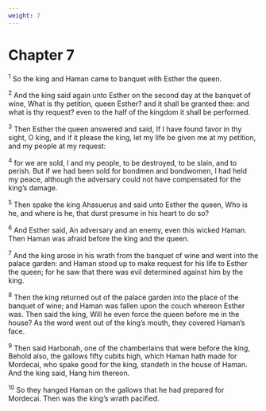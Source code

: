 ```yaml
---
weight: 7
---
```


# Chapter 7

<sup>1</sup> So the king and Haman came to banquet with Esther the queen. 

<sup>2</sup> And the king said again unto Esther on the second day at the banquet of wine, What is thy petition, queen Esther? and it shall be granted thee: and what is thy request? even to the half of the kingdom it shall be performed. 

<sup>3</sup> Then Esther the queen answered and said, If I have found favor in thy sight, O king, and if it please the king, let my life be given me at my petition, and my people at my request: 

<sup>4</sup> for we are sold, I and my people, to be destroyed, to be slain, and to perish. But if we had been sold for bondmen and bondwomen, I had held my peace, although the adversary could not have compensated for the king’s damage. 

<sup>5</sup> Then spake the king Ahasuerus and said unto Esther the queen, Who is he, and where is he, that durst presume in his heart to do so? 

<sup>6</sup> And Esther said, An adversary and an enemy, even this wicked Haman. Then Haman was afraid before the king and the queen. 

<sup>7</sup> And the king arose in his wrath from the banquet of wine and went into the palace garden: and Haman stood up to make request for his life to Esther the queen; for he saw that there was evil determined against him by the king. 

<sup>8</sup> Then the king returned out of the palace garden into the place of the banquet of wine; and Haman was fallen upon the couch whereon Esther was. Then said the king, Will he even force the queen before me in the house? As the word went out of the king’s mouth, they covered Haman’s face. 

<sup>9</sup> Then said Harbonah, one of the chamberlains that were before the king, Behold also, the gallows fifty cubits high, which Haman hath made for Mordecai, who spake good for the king, standeth in the house of Haman. And the king said, Hang him thereon. 

<sup>10</sup> So they hanged Haman on the gallows that he had prepared for Mordecai. Then was the king’s wrath pacified. 


